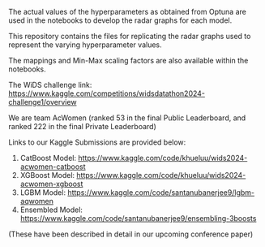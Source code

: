 The actual values of the hyperparameters as obtained from Optuna are used in the notebooks to develop the radar graphs for each model.

This repository contains the files for replicating the radar graphs used to represent the varying hyperparameter values.

The mappings and Min-Max scaling factors are also available within the notebooks.


The WiDS challenge link: https://www.kaggle.com/competitions/widsdatathon2024-challenge1/overview

We are team AcWomen (ranked 53 in the final Public Leaderboard, and ranked 222 in the final Private Leaderboard)


Links to our Kaggle Submissions are provided below:
1) CatBoost Model: https://www.kaggle.com/code/khueluu/wids2024-acwomen-catboost
2) XGBoost Model: https://www.kaggle.com/code/khueluu/wids2024-acwomen-xgboost
3) LGBM Model: https://www.kaggle.com/code/santanubanerjee9/lgbm-aqwomen
4) Ensembled Model: https://www.kaggle.com/code/santanubanerjee9/ensembling-3boosts

(These have been described in detail in our upcoming conference paper)

